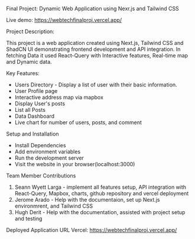 Final Project: Dynamic Web Application using Nexr.js and Tailwind CSS

Live demo: https://webtechfinalproj.vercel.app/

Project Description:

This project is a web application created using Next.js, Tailwind CSS and ShadCN UI demonstrating frontend development and API integration. In fetching Data it used React-Query with Interactive features, Real-time map and Dynamic data.

Key Features:
- Users Directory - Display a list of user with their basic information.
- User Profile page
- Interactive address map via mapbox
- Display User's posts
- List all Posts
- Data Dashboard
- Live chart for number of users, posts, and comment

Setup and Installation
- Install Dependencies
- Add environment variables
- Run the development server
- Visit the website in your browser(localhost:3000)

Team Member Contributions
1. Seann Wyett Larga - implement all features setup, API integration with React-Query, Mapbox, charts, github repository and vercel deployment
2. Jerome Arado - Help with the documentaion, set up Next.js environmrent, and Tailwind CSS
3. Hugh Derit - Help with the documentation, assisted with project setup and testing

Deployed Application URL
Vercel: https://webtechfinalproj.vercel.app/
